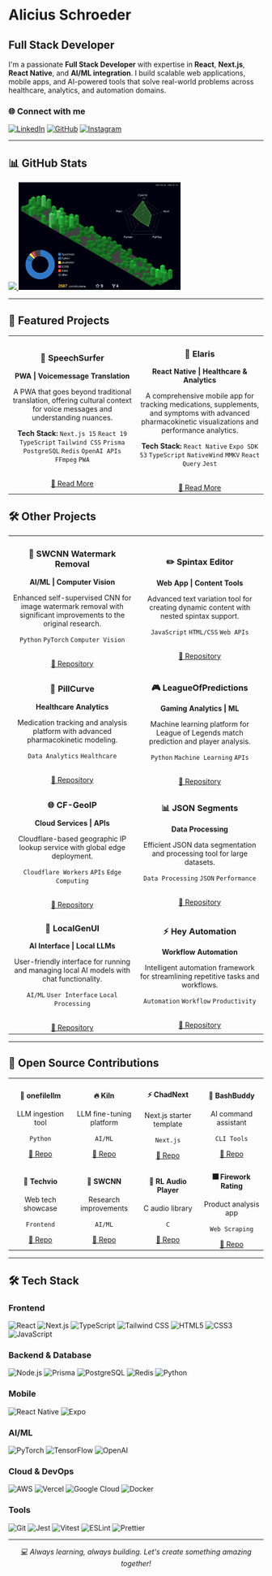 # Alicius Schroeder
## Full Stack Developer

I'm a passionate **Full Stack Developer** with expertise in **React**, **Next.js**, **React Native**, and **AI/ML integration**. I build scalable web applications, mobile apps, and AI-powered tools that solve real-world problems across healthcare, analytics, and automation domains.

### 🌐 Connect with me
[![LinkedIn](https://img.shields.io/badge/LinkedIn-0077B5?style=for-the-badge&logo=linkedin&logoColor=white)](https://www.linkedin.com/in/alicius/)
[![GitHub](https://img.shields.io/badge/GitHub-100000?style=for-the-badge&logo=github&logoColor=white)](https://github.com/aliciusschroeder)
[![Instagram](https://img.shields.io/badge/Instagram-E4405F?style=for-the-badge&logo=instagram&logoColor=white)](https://www.instagram.com/aliciusschroeder/)

---

## 📊 GitHub Stats

<div display="flex" flex-direction="row" align-items="center" justify-content="center">
  <a href="https://github.com/aliciusschroeder">
    <img src="https://github-readme-stats.vercel.app/api/top-langs/?username=aliciusschroeder&layout=compact&theme=transparent&card_width=160"/>
  </a>
  <img width="320px" src="/profile-3d-contrib/profile-night-green.svg" alt="GitHub Contribution Graph"/>
</div>

---

## 🚀 Featured Projects


<div align="center">
  <table>
    <tr>
      <td align="center" width="50%">
        <h3>💬 SpeechSurfer</h3>
        <p><strong>PWA | Voicemessage Translation</strong></p>
        <p>A PWA that goes beyond traditional translation, offering cultural context for voice messages and understanding nuances.</p>
        <p><strong>Tech Stack:</strong> <code>Next.js 15</code> <code>React 19</code> <code>TypeScript</code> <code>Tailwind CSS</code> <code>Prisma</code> <code>PostgreSQL</code> <code>Redis</code> <code>OpenAI APIs</code> <code>FFmpeg</code> <code>PWA</code></p>
        <br>
        <a href="https://get.speechsurfer.com">🔗 Read More</a>
      </td>
      <td align="center" width="50%">
        <h3>📱 Elaris</h3>
        <p><strong>React Native | Healthcare & Analytics</strong></p>
        <p>A comprehensive mobile app for tracking medications, supplements, and symptoms with advanced pharmacokinetic visualizations and performance analytics.</p>
        <p><strong>Tech Stack:</strong> <code>React Native</code> <code>Expo SDK 53</code> <code>TypeScript</code> <code>NativeWind</code> <code>MMKV</code> <code>React Query</code> <code>Jest</code></p>
        <br>
        <a href="https://gist.github.com/aliciusschroeder/4841942d076824b6ab53c70cf1bc1a23">🔗 Read More</a>
      </td>
    </tr>
  </table>
</div>

## 🛠️ Other Projects

<div align="center">
  <table>
    <tr>
      <td align="center" width="50%">
        <h3>🤖 SWCNN Watermark Removal</h3>
        <p><strong>AI/ML | Computer Vision</strong></p>
        <p>Enhanced self-supervised CNN for image watermark removal with significant improvements to the original research.</p>
        <p><code>Python</code> <code>PyTorch</code> <code>Computer Vision</code></p>
        <br>
        <a href="https://github.com/aliciusschroeder/SWCNN-watermark-removal">🔗 Repository</a>
      </td>
      <td align="center" width="50%">
        <h3>✏️ Spintax Editor</h3>
        <p><strong>Web App | Content Tools</strong></p>
        <p>Advanced text variation tool for creating dynamic content with nested spintax support.</p>
        <p><code>JavaScript</code> <code>HTML/CSS</code> <code>Web APIs</code></p>
        <br>
        <a href="https://github.com/aliciusschroeder/spintax-editor">🔗 Repository</a>
      </td>
    </tr>
    <tr>
      <td align="center" width="50%">
        <h3>💊 PillCurve</h3>
        <p><strong>Healthcare Analytics</strong></p>
        <p>Medication tracking and analysis platform with advanced pharmacokinetic modeling.</p>
        <p><code>Data Analytics</code> <code>Healthcare</code></p>
        <br>
        <a href="https://github.com/aliciusschroeder/pillcurve">🔗 Repository</a>
      </td>
      <td align="center" width="50%">
        <h3>🎮 LeagueOfPredictions</h3>
        <p><strong>Gaming Analytics | ML</strong></p>
        <p>Machine learning platform for League of Legends match prediction and player analysis.</p>
        <p><code>Python</code> <code>Machine Learning</code> <code>APIs</code></p>
        <br>
        <a href="https://github.com/aliciusschroeder/LeagueOfPredictions">🔗 Repository</a>
      </td>
    </tr>
    <tr>
      <td align="center" width="50%">
        <h3>🌐 CF-GeoIP</h3>
        <p><strong>Cloud Services | APIs</strong></p>
        <p>Cloudflare-based geographic IP lookup service with global edge deployment.</p>
        <p><code>Cloudflare Workers</code> <code>APIs</code> <code>Edge Computing</code></p>
        <br>
        <a href="https://github.com/aliciusschroeder/cf-geoip">🔗 Repository</a>
      </td>
      <td align="center" width="50%">
        <h3>📊 JSON Segments</h3>
        <p><strong>Data Processing</strong></p>
        <p>Efficient JSON data segmentation and processing tool for large datasets.</p>
        <p><code>Data Processing</code> <code>JSON</code> <code>Performance</code></p>
        <br>
        <a href="https://github.com/aliciusschroeder/json_segments">🔗 Repository</a>
      </td>
    </tr>
    <tr>
      <td align="center" width="50%">
        <h3>🤖 LocalGenUI</h3>
        <p><strong>AI Interface | Local LLMs</strong></p>
        <p>User-friendly interface for running and managing local AI models with chat functionality.</p>
        <p><code>AI/ML</code> <code>User Interface</code> <code>Local Processing</code></p>
        <br>
        <a href="https://github.com/aliciusschroeder/localgen-ui">🔗 Repository</a>
      </td>
      <td align="center" width="50%">
        <h3>⚡ Hey Automation</h3>
        <p><strong>Workflow Automation</strong></p>
        <p>Intelligent automation framework for streamlining repetitive tasks and workflows.</p>
        <p><code>Automation</code> <code>Workflow</code> <code>Productivity</code></p>
        <br>
        <a href="https://github.com/aliciusschroeder/hey_automation">🔗 Repository</a>
      </td>
    </tr>
  </table>
</div>

---

## 🤝 Open Source Contributions

<div align="center">
  <table>
    <tr>
      <td align="center" width="25%">
        <h4>📄 onefilellm</h4>
        <p>LLM ingestion tool</p>
        <p><code>Python</code></p>
        <a href="https://github.com/jimmc414/onefilellm">🔗 Repo</a>
      </td>
      <td align="center" width="25%">
        <h4>🔥 Kiln</h4>
        <p>LLM fine-tuning platform</p>
        <p><code>AI/ML</code></p>
        <a href="https://github.com/Kiln-AI/Kiln">🔗 Repo</a>
      </td>
      <td align="center" width="25%">
        <h4>⚡ ChadNext</h4>
        <p>Next.js starter template</p>
        <p><code>Next.js</code></p>
        <a href="https://github.com/moinulmoin/chadnext">🔗 Repo</a>
      </td>
      <td align="center" width="25%">
        <h4>🤖 BashBuddy</h4>
        <p>AI command assistant</p>
        <p><code>CLI Tools</code></p>
        <a href="https://github.com/wosherco/bashbuddy">🔗 Repo</a>
      </td>
    </tr>
    <tr>
      <td align="center" width="25%">
        <h4>🎨 Techvio</h4>
        <p>Web tech showcase</p>
        <p><code>Frontend</code></p>
        <a href="https://github.com/GziXnine/Techvio">🔗 Repo</a>
      </td>
      <td align="center" width="25%">
        <h4>🔬 SWCNN</h4>
        <p>Research improvements</p>
        <p><code>AI/ML</code></p>
        <a href="https://github.com/hellloxiaotian/SWCNN">🔗 Repo</a>
      </td>
      <td align="center" width="25%">
        <h4>🎵 RL Audio Player</h4>
        <p>C audio library</p>
        <p><code>C</code></p>
        <a href="https://github.com/CR1337/rl-audio-player">🔗 Repo</a>
      </td>
      <td align="center" width="25%">
        <h4>🎆 Firework Rating</h4>
        <p>Product analysis app</p>
        <p><code>Web Scraping</code></p>
        <a href="https://github.com/CR1337/firework-rating">🔗 Repo</a>
      </td>
    </tr>
  </table>
</div>

---

## 🛠️ Tech Stack

### Frontend
![React](https://img.shields.io/badge/React-20232A?style=for-the-badge&logo=react&logoColor=61DAFB)
![Next.js](https://img.shields.io/badge/Next.js-000000?style=for-the-badge&logo=nextdotjs&logoColor=white)
![TypeScript](https://img.shields.io/badge/TypeScript-007ACC?style=for-the-badge&logo=typescript&logoColor=white)
![Tailwind CSS](https://img.shields.io/badge/Tailwind_CSS-38B2AC?style=for-the-badge&logo=tailwind-css&logoColor=white)
![HTML5](https://img.shields.io/badge/HTML5-E34F26?style=for-the-badge&logo=html5&logoColor=white)
![CSS3](https://img.shields.io/badge/CSS3-1572B6?style=for-the-badge&logo=css3&logoColor=white)
![JavaScript](https://img.shields.io/badge/JavaScript-F7DF1E?style=for-the-badge&logo=javascript&logoColor=black)

### Backend & Database
![Node.js](https://img.shields.io/badge/Node.js-43853D?style=for-the-badge&logo=node.js&logoColor=white)
![Prisma](https://img.shields.io/badge/Prisma-3982CE?style=for-the-badge&logo=Prisma&logoColor=white)
![PostgreSQL](https://img.shields.io/badge/PostgreSQL-316192?style=for-the-badge&logo=postgresql&logoColor=white)
![Redis](https://img.shields.io/badge/Redis-DC382D?style=for-the-badge&logo=redis&logoColor=white)
![Python](https://img.shields.io/badge/Python-3776AB?style=for-the-badge&logo=python&logoColor=white)

### Mobile
![React Native](https://img.shields.io/badge/React_Native-20232A?style=for-the-badge&logo=react&logoColor=61DAFB)
![Expo](https://img.shields.io/badge/Expo-1B1F23?style=for-the-badge&logo=expo&logoColor=white)

### AI/ML
![PyTorch](https://img.shields.io/badge/PyTorch-EE4C2C?style=for-the-badge&logo=pytorch&logoColor=white)
![TensorFlow](https://img.shields.io/badge/TensorFlow-FF6F00?style=for-the-badge&logo=tensorflow&logoColor=white)
![OpenAI](https://img.shields.io/badge/OpenAI-412991?style=for-the-badge&logo=openai&logoColor=white)

### Cloud & DevOps
![AWS](https://img.shields.io/badge/AWS-232F3E?style=for-the-badge&logo=amazon-aws&logoColor=white)
![Vercel](https://img.shields.io/badge/Vercel-000000?style=for-the-badge&logo=vercel&logoColor=white)
![Google Cloud](https://img.shields.io/badge/Google_Cloud-4285F4?style=for-the-badge&logo=google-cloud&logoColor=white)
![Docker](https://img.shields.io/badge/Docker-2496ED?style=for-the-badge&logo=docker&logoColor=white)

### Tools
![Git](https://img.shields.io/badge/Git-F05032?style=for-the-badge&logo=git&logoColor=white)
![Jest](https://img.shields.io/badge/Jest-C21325?style=for-the-badge&logo=jest&logoColor=white)
![Vitest](https://img.shields.io/badge/Vitest-6E9F18?style=for-the-badge&logo=vitest&logoColor=white)
![ESLint](https://img.shields.io/badge/ESLint-4B32C3?style=for-the-badge&logo=eslint&logoColor=white)
![Prettier](https://img.shields.io/badge/Prettier-F7B93E?style=for-the-badge&logo=prettier&logoColor=black)

---

<div align="center">
  <i>💻 Always learning, always building. Let's create something amazing together!</i>
</div>
